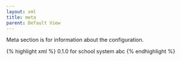 ```yaml
---
layout: xml
title: meta
parent: Default View
---
```

Meta section is for information about the configuration.

{% highlight xml %}
<root>
    <meta>
        <version>0.1.0</version>
        <description>for school system abc</description>
    </meta>
{% endhighlight %}


